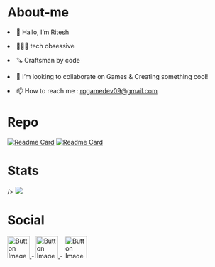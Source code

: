 # About-me

<p><li>👋 Hallo, I’m Ritesh</li></p>
<p><li>🧑🏻‍💻 tech obsessive</li></p>
<p><li>🪚 Craftsman by code</li></p>
<p><li>💞️ I’m looking to collaborate on Games & Creating something cool!</li></p>
<p><li>📫 How to reach me : <a href="https://chat.openai.com/"> rpgamedev09@gmail.com</a></li></p>

# Repo
[![Readme Card](https://github-readme-stats.vercel.app/api/pin/?username=anuraghazra&repo=github-readme-stats)](https://github.com/anuraghazra/github-readme-stats)
[![Readme Card](https://github-readme-stats.vercel.app/api/pin/?username=anuraghazra&repo=github-readme-stats)](https://github.com/anuraghazra/github-readme-stats)


# Stats

<picture>
  <source
    srcset="https://github-readme-stats.vercel.app/api?username=anuraghazra&show_icons=true&rank_icon=github"
    media="(prefers-color-scheme: light), (prefers-color-scheme: no-preference)"
    
  />
  <img src="https://github-readme-stats.vercel.app/api?username=anuraghazra&show_icons=true&rank_icon=github" />
</picture>


# Social
 <a href="https://chat.openai.com/"><t>
    <img src="https://cdn-icons-png.flaticon.com/128/3256/3256013.png" alt="Button Image" width = "50" hight="50"></t>
  </a> <t> - </t>  <a href="https://chat.openai.com/"><t>
    <img src="https://cdn-icons-png.flaticon.com/128/3955/3955027.png" alt="Button Image" width = "50" hight="50"></t>
  </a>  <t> - </t> <a href="https://chat.openai.com/"><t>
    <img src="https://cdn-icons-png.flaticon.com/128/2335/2335349.png" alt="Button Image" width = "50" hight="70"></t>
  </a>
